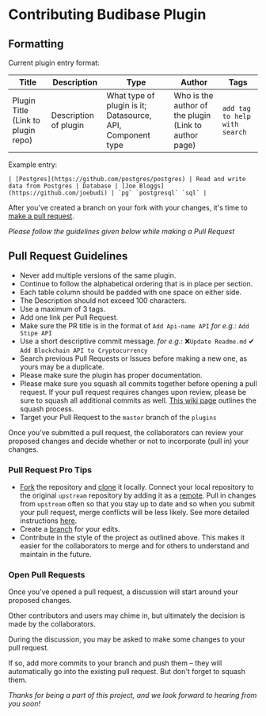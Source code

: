 # Contributing Budibase Plugin


## Formatting

Current plugin entry format:

| Title | Description | Type | Author | Tags |
| --- | --- | --- | --- | --- |
| Plugin Title (Link to plugin repo) | Description of plugin | What type of plugin is it; Datasource, API, Component type | Who is the author of the plugin (Link to author page) | `add tag to help with search` |

Example entry:

```
| [Postgres](https://github.com/postgres/postgres) | Read and write data from Postgres | Database | [Joe Bloggs](https://github.com/joebudi) | `pg` `postgresql` `sql` |

```

After you've created a branch on your fork with your changes, it's time to [make a pull request][pr-link]. 

*Please follow the guidelines given below while making a Pull Request*

## Pull Request Guidelines

* Never add multiple versions of the same plugin.
* Continue to follow the alphabetical ordering that is in place per section.
* Each table column should be padded with one space on either side.
* The Description should not exceed 100 characters.
* Use a maximum of 3 tags.
* Add one link per Pull Request.
* Make sure the PR title is in the format of `Add Api-name API` *for e.g.*: `Add Stipe API`
* Use a short descriptive commit message. *for e.g.*: ❌`Update Readme.md`  ✔ `Add Blockchain API to Cryptocurrency`
* Search previous Pull Requests or Issues before making a new one, as yours may be a duplicate.
* Please make sure the plugin has proper documentation.
* Please make sure you squash all commits together before opening a pull request. If your pull request requires changes upon review, please be sure to squash all additional commits as well. [This wiki page][squash-link] outlines the squash process.
* Target your Pull Request to the `master` branch of the `plugins`

Once you’ve submitted a pull request, the collaborators can review your proposed changes and decide whether or not to incorporate (pull in) your changes.

### Pull Request Pro Tips

* [Fork][fork-link] the repository and [clone][clone-link] it locally.
Connect your local repository to the original `upstream` repository by adding it as a [remote][remote-link].
Pull in changes from `upstream` often so that you stay up to date and so when you submit your pull request,
merge conflicts will be less likely. See more detailed instructions [here][syncing-link].
* Create a [branch][branch-link] for your edits.
* Contribute in the style of the project as outlined above. This makes it easier for the collaborators to merge
and for others to understand and maintain in the future.

### Open Pull Requests

Once you’ve opened a pull request, a discussion will start around your proposed changes.

Other contributors and users may chime in, but ultimately the decision is made by the collaborators.

During the discussion, you may be asked to make some changes to your pull request.

If so, add more commits to your branch and push them – they will automatically go into the existing pull request. But don't forget to squash them.

*Thanks for being a part of this project, and we look forward to hearing from you soon!*

[branch-link]: <http://guides.github.com/introduction/flow/>
[clone-link]: <https://help.github.com/articles/cloning-a-repository/>
[fork-link]: <http://guides.github.com/activities/forking/>
[oauth-link]: <https://en.wikipedia.org/wiki/OAuth>
[pr-link]: <https://help.github.com/articles/creating-a-pull-request/>
[remote-link]: <https://help.github.com/articles/configuring-a-remote-for-a-fork/>
[syncing-link]: <https://help.github.com/articles/syncing-a-fork>
[squash-link]: <https://github.com/todotxt/todo.txt-android/wiki/Squash-All-Commits-Related-to-a-Single-Issue-into-a-Single-Commit>

